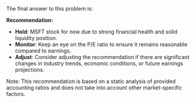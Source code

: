 The final answer to this problem is:

**Recommendation:**

* **Hold**: MSFT stock for now due to strong financial health and solid liquidity position.
* **Monitor**: Keep an eye on the P/E ratio to ensure it remains reasonable compared to earnings.
* **Adjust**: Consider adjusting the recommendation if there are significant changes in industry trends, economic conditions, or future earnings projections.

Note: This recommendation is based on a static analysis of provided accounting ratios and does not take into account other market-specific factors.